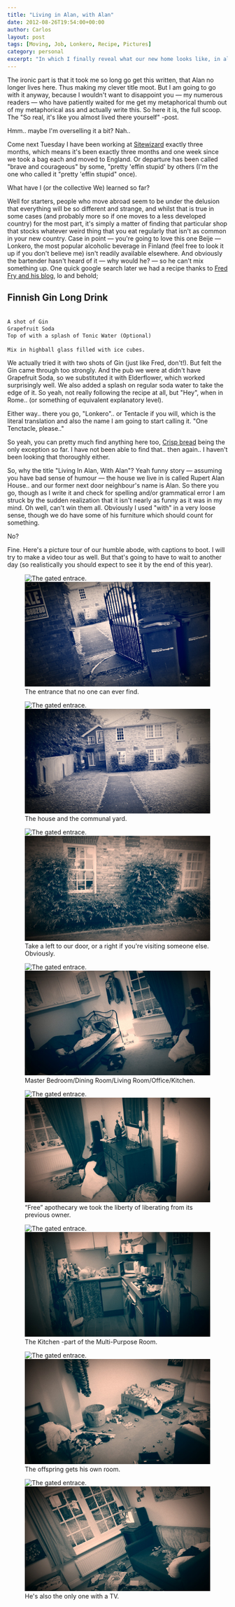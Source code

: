 ```yaml
---
title: "Living in Alan, with Alan"
date: 2012-08-26T19:54:00+00:00
author: Carlos
layout: post
tags: [Moving, Job, Lonkero, Recipe, Pictures]
category: personal
excerpt: "In which I finally reveal what our new home looks like, in all its semi-furnished glory."
---
```

The ironic part is that it took me so long go get this written, that Alan no longer lives here. Thus making my clever title moot. But I am going to go with it anyway, because I wouldn't want to disappoint you — my numerous readers — who have patiently waited for me get my metaphorical thumb out of my metaphorical ass and actually write this. So here it is, the full scoop. The "So real, it's like you almost lived there yourself" -post.

Hmm.. maybe I'm overselling it a bit? Nah..

Come next Tuesday I have been working at [Sitewizard](http://www.sitewizard.co.uk/) exactly three months, which means it's been exactly three months and one week since we took a bag each and moved to England. Or departure has been called "brave and courageous" by some, "pretty 'effin stupid' by others (I'm the one who called it "pretty 'effin stupid" once).

What have I (or the collective We) learned so far?

Well for starters, people who move abroad seem to be under the delusion that everything will be so different and strange, and whilst that is true in some cases (and probably more so if one moves to a less developed country) for the most part, it's simply a matter of finding that particular shop that stocks whatever weird thing that you eat regularly that isn't as common in your new country. Case in point — you're going to love this one Beije — Lonkero, the most popular alcoholic beverage in Finland (feel free to look it up if you don't believe me) isn't readily available elsewhere. And obviously the bartender hasn't heard of it — why would he? — so he can't mix something up. One quick google search later we had a recipe thanks to [Fred Fry and his blog](http://fredfryinternational.blogspot.co.uk/2008/09/lonkero-finnish-gin-long-drink-recipe.html), lo and behold;

## Finnish Gin Long Drink

~~~

A shot of Gin
Grapefruit Soda
Top of with a splash of Tonic Water (Optional)

Mix in highball glass filled with ice cubes.

~~~

We actually tried it with two shots of Gin (just like Fred, don't!). But felt the Gin came through too strongly. And the pub we were at didn't have Grapefruit Soda, so we substituted it with Elderflower, which worked surprisingly well. We also added a splash on regular soda water to take the edge of it. So yeah, not really following the recipe at all, but "Hey", when in Rome.. (or something of equivalent explanatory level).

Either way.. there you go, "Lonkero".. or Tentacle if you will, which is the literal translation and also the name I am going to start calling it. "One Tenctacle, please.."

So yeah, you can pretty much find anything here too, [Crisp bread](http://en.wikipedia.org/wiki/Kn%C3%A4ckebr%C3%B6d) being the only exception so far. I have not been able to find that.. then again.. I haven't been looking that thoroughly either.

So, why the title "Living In Alan, With Alan"? Yeah funny story — assuming you have bad sense of humour — the house we live in is called Rupert Alan House.. and our former next door neighbour's name is Alan. So there you go, though as I write it and check for spelling and/or grammatical error I am struck by the sudden realization that it isn't nearly as funny as it was in my mind. Oh well, can't win them all. Obviously I used "with" in a very loose sense, though we do have some of his furniture which should count for something.

No?

Fine. Here's a picture tour of our humble abode, with captions to boot. I will try to make a video tour as well. But that's going to have to wait to another day (so realistically you should expect to see it by the end of this year).

<figure>
    <img class="js-lazy-load" data-original="/assets/posts/2012/08/1.jpg" alt="The gated entrace.">
  <noscript>
    <img src="/assets/posts/2012/08/1.jpg" alt="The gated entrace.">
  </noscript>
  <figcaption>The entrance that no one can ever find.</figcaption>
</figure>

<figure>
    <img class="js-lazy-load" data-original="/assets/posts/2012/08/2.jpg" alt="The gated entrace.">
  <noscript>
    <img src="/assets/posts/2012/08/2.jpg" alt="The gated entrace.">
  </noscript>
  <figcaption>The house and the communal yard.</figcaption>
</figure>

<figure>
    <img class="js-lazy-load" data-original="/assets/posts/2012/08/3.jpg" alt="The gated entrace.">
  <noscript>
    <img src="/assets/posts/2012/08/3.jpg" alt="The gated entrace.">
  </noscript>
  <figcaption>Take a left to our door, or a right if you're visiting someone else. Obviously.</figcaption>
</figure>

<figure>
    <img class="js-lazy-load" data-original="/assets/posts/2012/08/5.jpg" alt="The gated entrace.">
  <noscript>
    <img src="/assets/posts/2012/08/5.jpg" alt="The gated entrace.">
  </noscript>
  <figcaption>Master Bedroom/Dining Room/Living Room/Office/Kitchen.</figcaption>
</figure>

<figure>
    <img class="js-lazy-load" data-original="/assets/posts/2012/08/6.jpg" alt="The gated entrace.">
  <noscript>
    <img src="/assets/posts/2012/08/6.jpg" alt="The gated entrace.">
  </noscript>
  <figcaption>“Free” apothecary we took the liberty of liberating from its previous owner.</figcaption>
</figure>

<figure>
    <img class="js-lazy-load" data-original="/assets/posts/2012/08/7.jpg" alt="The gated entrace.">
  <noscript>
    <img src="/assets/posts/2012/08/7.jpg" alt="The gated entrace.">
  </noscript>
  <figcaption>The Kitchen -part of the Multi-Purpose Room.</figcaption>
</figure>

<figure>
    <img class="js-lazy-load" data-original="/assets/posts/2012/08/8.jpg" alt="The gated entrace.">
  <noscript>
    <img src="/assets/posts/2012/08/8.jpg" alt="The gated entrace.">
  </noscript>
  <figcaption>The offspring gets his own room.</figcaption>
</figure>

<figure>
    <img class="js-lazy-load" data-original="/assets/posts/2012/08/9.jpg" alt="The gated entrace.">
  <noscript>
    <img src="/assets/posts/2012/08/9.jpg" alt="The gated entrace.">
  </noscript>
  <figcaption>He's also the only one with a TV.</figcaption>
</figure>
